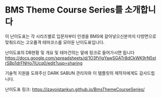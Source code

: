 # BMS Theme Course Series를 소개합니다

이 난이도표는 각 시리즈별로 입문자부터 인생을 BMS에 갈아넣으신분까지 다방면으로 맞춰드리는
고오품격 테마코스를 모아둔 난이도표입니다.


난이도표의 DB현황 및 개요 및 테마건의는 밑에 링크로 들어가시면 됩니다
https://docs.google.com/spreadsheets/d/1O3fVlqYawSGATr8dCkWK9rN5strSBp1drFNHo7IUcq0/edit?usp=sharing

기술적 지원을 도와주신 DARK SABUN 관리자와 이 탬플릿의 제작자에게도 감사드립니다.

난이도표 링크: https://izayoistankun.github.io/BmsThemeCourseSeries/ 
